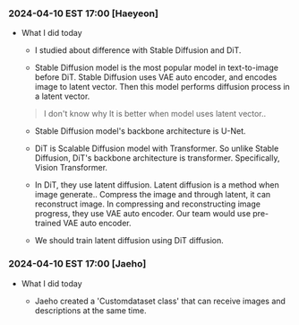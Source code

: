 ### 2024-04-10 EST 17:00 [Haeyeon]
- What I did today

    * I studied about difference with Stable Diffusion and DiT. 

    * Stable Diffusion model is the most popular model in text-to-image before DiT. Stable Diffusion uses VAE auto encoder, and encodes image to latent vector. Then this model performs diffusion process in a latent vector. 
    > I don't know why It is better when model uses latent vector.. 
   
    * Stable Diffusion model's backbone architecture is U-Net. 

    * DiT is Scalable Diffusion model with Transformer. So unlike Stable Diffusion, DiT's backbone architecture is transformer. Specifically, Vision Transformer.
      
    * In DiT, they use latent diffusion. Latent diffusion is a method when image generate.. Compress the image and through latent, it can reconstruct image. In compressing and reconstructing image progress, they use VAE auto encoder. Our team would use pre-trained VAE auto encoder.
      
    * We should train latent diffusion using DiT diffusion. 


### 2024-04-10 EST 17:00 [Jaeho]
- What I did today

    * Jaeho created a 'Customdataset class' that can receive images and descriptions at the same time.


